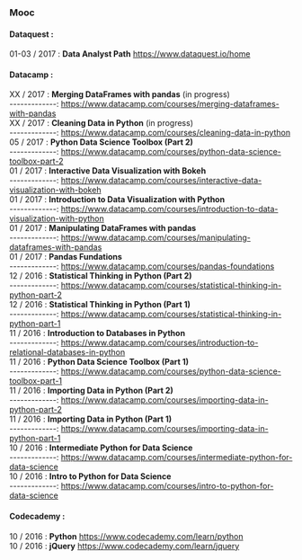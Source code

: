 ###  Mooc  


#### Dataquest :

01-03 / 2017 : **Data Analyst Path** https://www.dataquest.io/home  

#### Datacamp :

XX / 2017 : **Merging DataFrames with pandas** (in progress)        
-------------: https://www.datacamp.com/courses/merging-dataframes-with-pandas   
XX / 2017 : **Cleaning Data in Python** (in progress)      
-------------: https://www.datacamp.com/courses/cleaning-data-in-python    
05 / 2017 : **Python Data Science Toolbox (Part 2)**   
-------------: https://www.datacamp.com/courses/python-data-science-toolbox-part-2  
01 / 2017 : **Interactive Data Visualization with Bokeh**      
-------------: https://www.datacamp.com/courses/interactive-data-visualization-with-bokeh   
01 / 2017 : **Introduction to Data Visualization with Python**    
-------------: https://www.datacamp.com/courses/introduction-to-data-visualization-with-python  
01 / 2017 : **Manipulating DataFrames with pandas**    
-------------: https://www.datacamp.com/courses/manipulating-dataframes-with-pandas  
01 / 2017 : **Pandas Fundations**    
-------------: https://www.datacamp.com/courses/pandas-foundations  
12 / 2016 : **Statistical Thinking in Python (Part 2)**  
-------------: https://www.datacamp.com/courses/statistical-thinking-in-python-part-2  
12 / 2016 : **Statistical Thinking in Python (Part 1)**  
-------------: https://www.datacamp.com/courses/statistical-thinking-in-python-part-1  
11 / 2016 : **Introduction to Databases in Python**  
-------------: https://www.datacamp.com/courses/introduction-to-relational-databases-in-python    
11 / 2016 : **Python Data Science Toolbox (Part 1)**  
-------------: https://www.datacamp.com/courses/python-data-science-toolbox-part-1  
11 / 2016 : **Importing Data in Python (Part 2)**  
-------------: https://www.datacamp.com/courses/importing-data-in-python-part-2  
11 / 2016 : **Importing Data in Python (Part 1)**  
-------------: https://www.datacamp.com/courses/importing-data-in-python-part-1  
10 / 2016 : **Intermediate Python for Data Science**  
-------------: https://www.datacamp.com/courses/intermediate-python-for-data-science  
10 / 2016 : **Intro to Python for Data Science**  
-------------: https://www.datacamp.com/courses/intro-to-python-for-data-science  


#### Codecademy :

10 / 2016 : **Python** https://www.codecademy.com/learn/python  
10 / 2016 : **jQuery** https://www.codecademy.com/learn/jquery   
